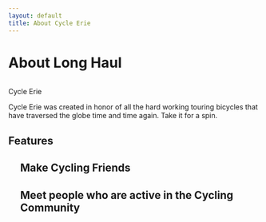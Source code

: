 ```yaml
---
layout: default
title: About Cycle Erie
---
```


<div class="post">
	<h1 class="pageTitle">About Long Haul</h1>
	<img src="{{ '/assets/img/touring.jpg' | prepend: site.baseurl }}" alt=""> 
	<p class="intro">Cycle Erie </p>
	<p>Cycle Erie was created in honor of all the hard working touring bicycles that have traversed the globe time and time again. Take it for a spin.</p>
	<h2>Features</h2>
	<ul>
	<h2>Make Cycling Friends</h2>
	<h2>Meet people who are active in the Cycling Community</h2>
  	</ul>
</div>
